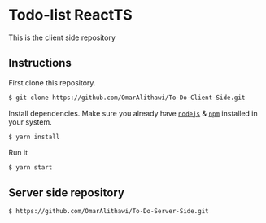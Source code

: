 # Todo-list ReactTS
This is the client side repository 

## Instructions

First clone this repository.
```bash
$ git clone https://github.com/OmarAlithawi/To-Do-Client-Side.git
```

Install dependencies. Make sure you already have [`nodejs`](https://nodejs.org/en/) & [`npm`](https://www.npmjs.com/) installed in your system.
```bash
$ yarn install 
```

Run it
```bash
$ yarn start 
```

## Server side repository

```bash
$ https://github.com/OmarAlithawi/To-Do-Server-Side.git
```